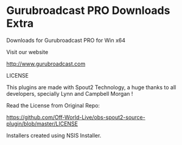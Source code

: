 # Gurubroadcast PRO Downloads Extra
Downloads for Gurubroadcast PRO for Win x64

Visit our website

http://www.gurubroadcast.com

LICENSE

This plugins are made with Spout2 Technology, a huge thanks to all developers, specially Lynn and Campbell Morgan !

Read the License from Original Repo:

https://github.com/Off-World-Live/obs-spout2-source-plugin/blob/master/LICENSE

Installers created using NSIS Installer.
